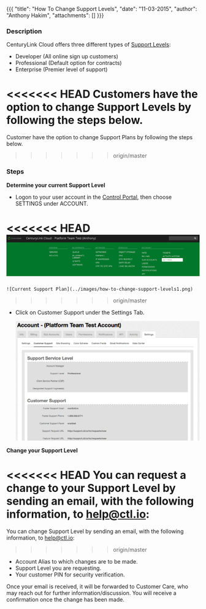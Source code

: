 {{{
  "title": "How To Change Support Levels",
  "date": "11-03-2015",
  "author": "Anthony Hakim",
  "attachments": []
}}}

### Description
CenturyLink Cloud offers three different types of [Support Levels](https://www.ctl.io/support/):
* Developer (All online sign up customers)
* Professional (Default option for contracts)
* Enterprise (Premier level of support)

<<<<<<< HEAD
Customers have the option to change Support Levels by following the steps below.
=======
Customer have the option to change Support Plans by following the steps below.
>>>>>>> origin/master


### Steps

__Determine your current Support Level__
  * Logon to your user account in the [Control Portal](https://control.ctl.io), then choose SETTINGS under ACCOUNT.

<<<<<<< HEAD
    ![Current Support Level](../images/how-to-change-support-levels1.png)
=======
    ![Current Support Plan](../images/how-to-change-support-levels1.png)
>>>>>>> origin/master

  * Click on Customer Support under the Settings Tab.

    ![Support Service Level](../images/how-to-change-support-levels2.png)

__Change your Support Level__

<<<<<<< HEAD
You can request a change to your Support Level by sending an email, with the following information, to [help@ctl.io](mailto:help@ctl.io):
=======
You can change Support Level by sending an email, with the following information, to [help@ctl.io](mailto:help@ctl.io):
>>>>>>> origin/master

* Account Alias to which changes are to be made.
* Support Level you are requesting.
* Your customer PIN for security verification.

Once your email is received, it will be forwarded to Customer Care, who may reach out for further information/discussion. You will receive a confirmation once the change has been made.

